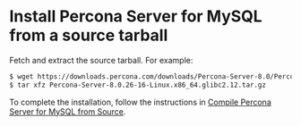 # Install Percona Server for MySQL from a source tarball

Fetch and extract the source tarball. For example:

```{.bash data-prompt="$"}
$ wget https://downloads.percona.com/downloads/Percona-Server-8.0/Percona-Server-8.0.26-16/binary/tarball/Percona-Server-8.0.26-16-Linux.x86_64.glibc2.12.tar.gz
$ tar xfz Percona-Server-8.0.26-16-Linux.x86_64.glibc2.12.tar.gz
```

To complete the installation, follow the instructions in [Compile Percona Server for MySQL from Source](compile-percona-server.md).
